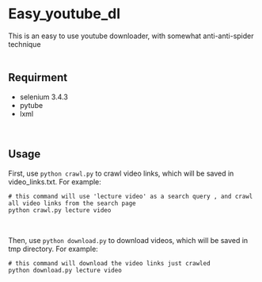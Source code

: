 # Easy_youtube_dl
This is an easy to use youtube downloader, with somewhat anti-anti-spider technique
<br>
<br>

## Requirment
* selenium 3.4.3
* pytube
* lxml
<br>

## Usage
First, use `python crawl.py` to crawl video links, which will be saved in video_links.txt. For example:

    # this command will use 'lecture video' as a search query , and crawl all video links from the search page
    python crawl.py lecture video
<br>

Then, use `python download.py` to download videos, which will be saved in tmp directory. For example:

    # this command will download the video links just crawled
    python download.py lecture video
<br>

